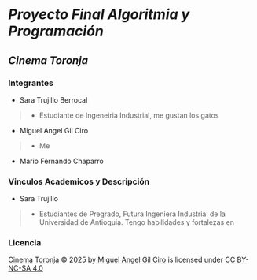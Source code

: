 # *Proyecto Final Algoritmia y Programación*
## *Cinema Toronja*

### Integrantes
*  Sara Trujillo Berrocal
>*  Estudiante de Ingeneiria Industrial, me gustan los gatos
*  Miguel Angel Gil Ciro
>* Me
* Mario Fernando Chaparro

### Vinculos Academicos y Descripción
* Sara Trujillo
>*  Estudiantes de Pregrado, Futura Ingeniera Industrial de la Universidad de Antioquia. Tengo habilidades y fortalezas en 

### Licencia

<a href="https://github.com/miguelgilc/Proyecto_Final_CinemaToronja">Cinema Toronja</a> © 2025 by <a href="https://github.com/miguelgilc">Miguel Angel Gil Ciro</a> is licensed under <a href="https://creativecommons.org/licenses/by-nc-sa/4.0/">CC BY-NC-SA 4.0</a><img src="https://mirrors.creativecommons.org/presskit/icons/cc.svg" alt="" style="max-width: 1em;max-height:1em;margin-left: .2em;"><img src="https://mirrors.creativecommons.org/presskit/icons/by.svg" alt="" style="max-width: 1em;max-height:1em;margin-left: .2em;"><img src="https://mirrors.creativecommons.org/presskit/icons/nc.svg" alt="" style="max-width: 1em;max-height:1em;margin-left: .2em;"><img src="https://mirrors.creativecommons.org/presskit/icons/sa.svg" alt="" style="max-width: 1em;max-height:1em;margin-left: .2em;">
